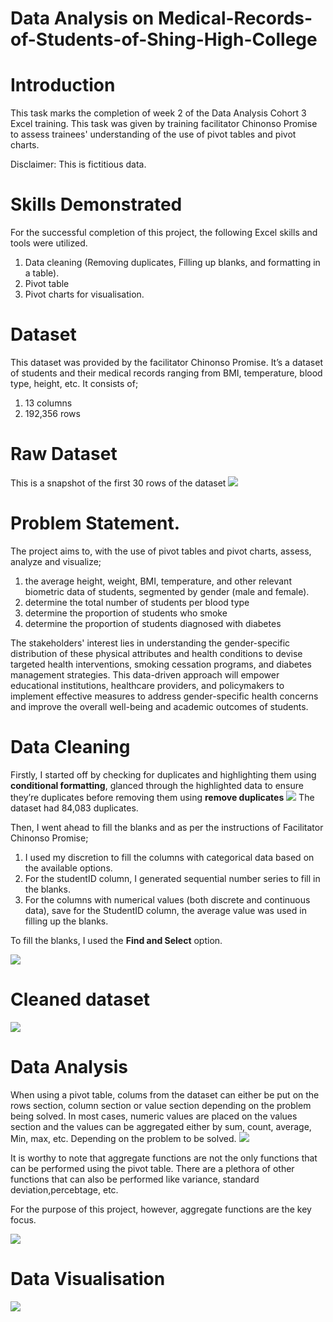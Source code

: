 # Data Analysis on Medical-Records-of-Students-of-Shing-High-College
# Introduction
This task marks the completion of week 2 of the Data Analysis Cohort 3 Excel training. This task was given by training facilitator Chinonso Promise to assess trainees' understanding of the use of pivot tables and pivot charts. 

Disclaimer: This is fictitious data.

# Skills Demonstrated 
For the successful completion of this project, the following Excel skills and tools were utilized.
1.	Data cleaning (Removing duplicates, Filling up blanks, and formatting in a table).
2.	Pivot table
3.	Pivot charts for visualisation.

# Dataset
This dataset was provided by the facilitator Chinonso Promise. It’s a dataset of students and their medical records ranging from BMI, temperature, blood type, height, etc. It consists of;
1. 13 columns
2. 192,356 rows
   
# Raw Dataset
This is a snapshot of the first 30 rows of the dataset
![](image007.png)

# Problem Statement. 
The project aims to, with the use of pivot tables and pivot charts, assess, analyze and visualize;

1. the average height, weight, BMI, temperature, and other relevant biometric data of students, segmented by gender (male and female). 
2. determine the total number of students per blood type
3. determine the proportion of students who smoke
4. determine the proportion of students diagnosed with diabetes
   
The stakeholders' interest lies in understanding the gender-specific distribution of these physical attributes and health conditions to devise targeted health interventions, smoking cessation programs, and diabetes management strategies. This data-driven approach will empower educational institutions, healthcare providers, and policymakers to implement effective measures to address gender-specific health concerns and improve the overall well-being and academic outcomes of students.

# Data Cleaning 
Firstly, I started off by checking for duplicates and highlighting them using **conditional formatting**, glanced through the highlighted data to ensure they’re duplicates before removing them using **remove duplicates** 
![](image002.png)
The dataset had 84,083 duplicates. 

Then, I went ahead to fill the blanks and as per the instructions of Facilitator Chinonso Promise;
1.	I used my discretion to fill the columns with categorical data based on the available options.
2.	For the studentID column, I generated sequential number series to fill in the blanks. 
3.	For the columns with numerical values (both discrete and continuous data), save for the StudentID column, the average value was used in filling up the blanks. 

To fill the blanks, I used the **Find and Select** option. 

![](image003.png)

# Cleaned dataset
![](image001.png)

# Data Analysis
When using a pivot table, colums from the dataset can either be put on the rows section, column section or value section depending on the problem being solved. In most cases, numeric values are placed on the values section and the values can be aggregated either by sum, count, average, Min, max, etc. Depending on the problem to be solved.
![](image004.png)

It is worthy to note that aggregate functions are not the only functions that can be performed using the pivot table. There are a plethora of other functions that can also be performed like variance, standard deviation,percebtage, etc.

For the purpose of this project, however, aggregate functions are the key focus.

![](image005.png)

# Data Visualisation
![](image006.png)




